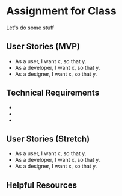 # Assignment for Class

Let's do some stuff

## User Stories (MVP)
 - As a user, I want x, so that y.
 - As a developer, I want x, so that y.
 - As a designer, I want x, so that y.

## Technical Requirements
 -
 -
 -

## User Stories (Stretch)
 - As a user, I want x, so that y.
 - As a developer, I want x, so that y.
 - As a designer, I want x, so that y.

## Helpful Resources
